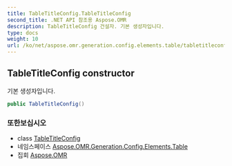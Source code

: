 ```yaml
---
title: TableTitleConfig.TableTitleConfig
second_title: .NET API 참조용 Aspose.OMR
description: TableTitleConfig 건설자. 기본 생성자입니다.
type: docs
weight: 10
url: /ko/net/aspose.omr.generation.config.elements.table/tabletitleconfig/tabletitleconfig/
---
```

## TableTitleConfig constructor

기본 생성자입니다.

```csharp
public TableTitleConfig()
```

### 또한보십시오

* class [TableTitleConfig](../)
* 네임스페이스 [Aspose.OMR.Generation.Config.Elements.Table](../../tabletitleconfig/)
* 집회 [Aspose.OMR](../../../)


